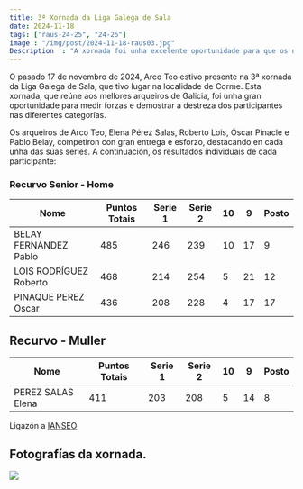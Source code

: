 ```yaml
---
title: 3ª Xornada da Liga Galega de Sala
date: 2024-11-18
tags: ["raus-24-25", "24-25"]
image : "/img/post/2024-11-18-raus03.jpg"
Description  : "A xornada foi unha excelente oportunidade para que os nosos arqueiros melloraran as súas marcas e demostraran a súa competitividade."
---
```

O pasado 17 de novembro de 2024, Arco Teo estivo presente na 3ª xornada da Liga Galega de Sala, que tivo lugar na localidade de Corme. Esta xornada, que reúne aos mellores arqueiros de Galicia, foi unha gran oportunidade para medir forzas e demostrar a destreza dos participantes nas diferentes categorías.

Os arqueiros de Arco Teo, Elena Pérez Salas, Roberto Lois, Óscar Pinacle e Pablo Belay, competiron con gran entrega e esforzo, destacando en cada unha das súas series. A continuación, os resultados individuais de cada participante:

### Recurvo Senior - Home
| Nome                    | Puntos Totais | Serie 1 | Serie 2 | 10 | 9  | Posto |
|-------------------------|---------------|---------|---------|----|----|-------|
| BELAY FERNÁNDEZ Pablo    | 485           | 246     | 239     | 10 | 17 | 9     |
| LOIS RODRÍGUEZ Roberto   | 468           | 214     | 254     | 5  | 21 | 12    |
| PINAQUE PEREZ Oscar      | 436           | 208     | 228     | 4  | 17 | 17    |


## Recurvo - Muller
| Nome                  | Puntos Totais | Serie 1 | Serie 2 | 10 | 9  | Posto |
|-----------------------|---------------|---------|---------|----|----|-------|
| PEREZ SALAS Elena      | 411           | 203     | 208     | 5  | 14 | 8     |



Ligazón a [IANSEO](https://www.ianseo.net/Details.php?toid=19873)

## Fotografías da xornada.

![](../2024-11-17-raus3-corme/01.jpg)
